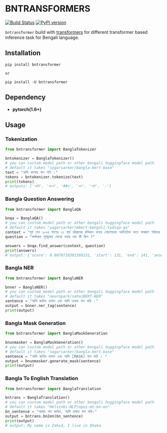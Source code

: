 # BNTRANSFORMERS
[![Build Status](https://travis-ci.org/sagorbrur/bntransformer.svg?branch=master)](https://travis-ci.org/sagorbrur/bntransformer)
[![PyPI version](https://img.shields.io/pypi/v/bntransformer)](https://pypi.org/project/bntransformer/)

`bntransformer` build with [transformers](https://github.com/huggingface/transformers) for different transformer based inference task for Bengali language.



## Installation
```
pip install bntransformer

or

pip install -U bntransformer
```

## Dependency
- **pytorch(1.6+)**

## Usage

### Tokenization

```py
from bntransformer import BanglaTokenizer

bntokenizer = BanglaTokenizer() 
# you can custom model path or other bengali huggingface model path
# default it takes "sagorsarker/bangla-bert-base"
text = "আমি বাংলায় গান গাই ।"
tokens = bntokenizer.tokenize(text)
print(tokens)
# outputs: ['আমি', 'বাংলা', '##য', 'গান', 'গাই', '।']

```

### Bangla Question Answering
```py
from bntransformer import BanglaQA

bnqa = BanglaQA()
# you can custom model path or other bengali huggingface model path
# default it takes "sagorsarker/mbert-bengali-tydiqa-qa"
context = "সূর্য সেন ১৮৯৪ সালের ২২ মার্চ চট্টগ্রামের রাউজান থানার নোয়াপাড়ায় অর্থনৈতিক ভাবে অস্বচ্ছল পরিবারে জন্মগ্রহণ করেন। তাঁর পিতার নাম রাজমনি সেন এবং মাতার নাম শশী বালা সেন। রাজমনি সেনের দুই ছেলে আর চার মেয়ে। সূর্য সেন তাঁদের পরিবারের চতুর্থ সন্তান। দুই ছেলের নাম সূর্য ও কমল। চার মেয়ের নাম বরদাসুন্দরী, সাবিত্রী, ভানুমতী ও প্রমিলা। শৈশবে পিতা মাতাকে হারানো সূর্য সেন কাকা গৌরমনি সেনের কাছে মানুষ হয়েছেন। সূর্য সেন ছেলেবেলা থেকেই খুব মনোযোগী ভাল ছাত্র ছিলেন এবং ধর্মভাবাপন্ন গম্ভীর প্রকৃতির ছিলেন।"
question = "মাস্টারদা সূর্যকুমার সেনের বাবার নাম কী ছিল ?"

answers = bnqa.find_answer(context, question)
print(answers)
# output: {'score': 0.8070710301399231, 'start': 131, 'end': 141, 'answer': 'রাজমনি সেন'}

```

### Bangla NER
```py
from bntransformer import BanglaNER

bnner = BanglaNER()
# you can custom model path or other bengali huggingface model path
# default it takes "neuropark/sahajBERT-NER"
sentence = "আমি জাহিদ হাসান এবং আমি ঢাকায় বাস করি ।"
output = bnner.ner_tag(sentence)
print(output)

```

### Bangla Mask Generation
```py
from bntransformer import BanglaMaskGeneration

bnunmasker = BanglaMaskGeneration()
# you can custom model path or other bengali huggingface model path
# default it takes "sagorsarker/bangla-bert-base"
sentence = "আমি জাহিদ হাসান এবং আমি [MASK] বাস করি । "
output = bnunmasker.generate_mask(sentence)
print(output)
```

### Bangla To English Translation
```py
from bntransformer import BanglaTranslation

bntrans = BanglaTranslation()
# you can custom model path or other bengali huggingface model path
# default it takes "Helsinki-NLP/opus-mt-bn-en"
bn_sentence = "আমার নাম জাহিদ, আমি ঢাকায় বাস করি।"
output = bntrans.bn2en(bn_sentence)
print(output)
# output: My name is Zahid, I live in Dhaka.

```


